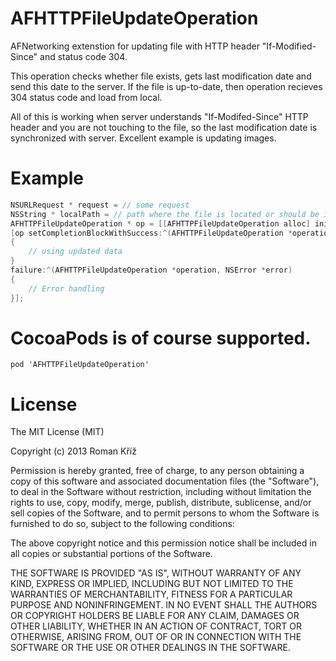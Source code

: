 AFHTTPFileUpdateOperation
=========================

AFNetworking extenstion for updating file with HTTP header "If-Modified-Since" and status code 304.

This operation checks whether file exists, gets last modification date and send this date to the server. If the file is up-to-date, then operation recieves 304 status code and load from local.

All of this is working when server understands "If-Modifed-Since" HTTP header and you are not touching to the file, so the last modification date is synchronized with server. Excellent example is updating images.

# Example

```objective-c
NSURLRequest * request = // some request
NSString * localPath = // path where the file is located or should be if is not created
AFHTTPFileUpdateOperation * op = [[AFHTTPFileUpdateOperation alloc] initWithRequest:request localPath:localPath];
[op setCompletionBlockWithSuccess:^(AFHTTPFileUpdateOperation *operation, NSData * data) 
{
	// using updated data
}
failure:^(AFHTTPFileUpdateOperation *operation, NSError *error)
{
	// Error handling
}];
```


# CocoaPods is of course supported.
	
    pod 'AFHTTPFileUpdateOperation'
    
# License

The MIT License (MIT)

Copyright (c) 2013 Roman Kříž

Permission is hereby granted, free of charge, to any person obtaining a copy of
this software and associated documentation files (the "Software"), to deal in
the Software without restriction, including without limitation the rights to
use, copy, modify, merge, publish, distribute, sublicense, and/or sell copies of
the Software, and to permit persons to whom the Software is furnished to do so,
subject to the following conditions:

The above copyright notice and this permission notice shall be included in all
copies or substantial portions of the Software.

THE SOFTWARE IS PROVIDED "AS IS", WITHOUT WARRANTY OF ANY KIND, EXPRESS OR
IMPLIED, INCLUDING BUT NOT LIMITED TO THE WARRANTIES OF MERCHANTABILITY, FITNESS
FOR A PARTICULAR PURPOSE AND NONINFRINGEMENT. IN NO EVENT SHALL THE AUTHORS OR
COPYRIGHT HOLDERS BE LIABLE FOR ANY CLAIM, DAMAGES OR OTHER LIABILITY, WHETHER
IN AN ACTION OF CONTRACT, TORT OR OTHERWISE, ARISING FROM, OUT OF OR IN
CONNECTION WITH THE SOFTWARE OR THE USE OR OTHER DEALINGS IN THE SOFTWARE.